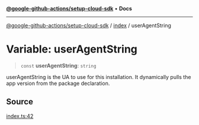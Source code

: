 [**@google-github-actions/setup-cloud-sdk**](../../README.md) • **Docs**

***

[@google-github-actions/setup-cloud-sdk](../../modules.md) / [index](../README.md) / userAgentString

# Variable: userAgentString

> `const` **userAgentString**: `string`

userAgentString is the UA to use for this installation. It dynamically pulls
the app version from the package declaration.

## Source

[index.ts:42](https://github.com/google-github-actions/setup-cloud-sdk/blob/main/src/index.ts#L42)
